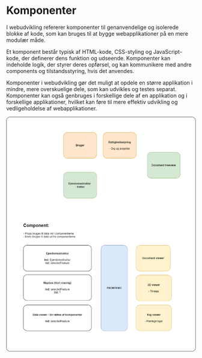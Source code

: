 # Komponenter

I webudvikling refererer komponenter til genanvendelige og isolerede blokke af kode, som kan bruges til at bygge webapplikationer på en mere modulær måde.

Et komponent består typisk af HTML-kode, CSS-styling og JavaScript-kode, der definerer dens funktion og udseende. Komponenter kan indeholde logik, der styrer deres opførsel, og kan kommunikere med andre components og tilstandsstyring, hvis det anvendes.

Komponenter i webudvikling gør det muligt at opdele en større applikation i mindre, mere overskuelige dele, som kan udvikles og testes separat. Komponenter kan også genbruges i forskellige dele af en applikation og i forskellige applikationer, hvilket kan føre til mere effektiv udvikling og vedligeholdelse af webapplikationer.

![DatahubProduktion](Frontend.png)
